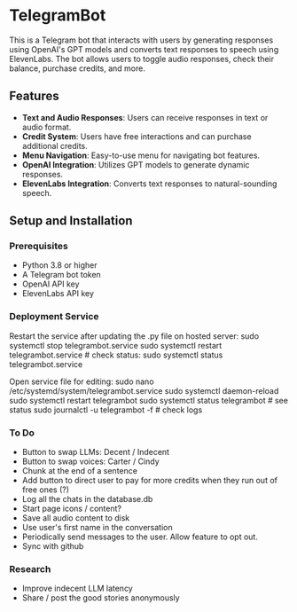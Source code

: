 # TelegramBot

This is a Telegram bot that interacts with users by generating responses using OpenAI's GPT models and converts text responses to speech using ElevenLabs. The bot allows users to toggle audio responses, check their balance, purchase credits, and more.

## Features

- **Text and Audio Responses**: Users can receive responses in text or audio format.
- **Credit System**: Users have free interactions and can purchase additional credits.
- **Menu Navigation**: Easy-to-use menu for navigating bot features.
- **OpenAI Integration**: Utilizes GPT models to generate dynamic responses.
- **ElevenLabs Integration**: Converts text responses to natural-sounding speech.

## Setup and Installation

### Prerequisites

- Python 3.8 or higher
- A Telegram bot token
- OpenAI API key
- ElevenLabs API key



### Deployment Service

Restart the service after updating the .py file on hosted server:
sudo systemctl stop telegrambot.service
sudo systemctl restart telegrambot.service # check status: sudo systemctl status telegrambot.service


Open service file for editing:
sudo nano /etc/systemd/system/telegrambot.service
sudo systemctl daemon-reload
sudo systemctl restart telegrambot 
sudo systemctl status telegrambot # see status
sudo journalctl -u telegrambot -f # check logs

### To Do

- Button to swap LLMs: Decent / Indecent
- Button to swap voices: Carter / Cindy
- Chunk at the end of a sentence
- Add button to direct user to pay for more credits when they run out of free ones (?)
- Log all the chats in the database.db
- Start page icons / content? 
- Save all audio content to disk
- Use user's first name in the conversation
- Periodically send messages to the user. Allow feature to opt out.
- Sync with github


### Research

- Improve indecent LLM latency
- Share / post the good stories anonymously
